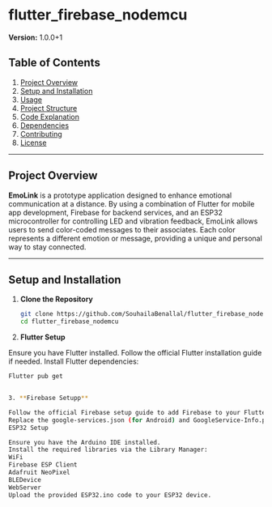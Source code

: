 # flutter_firebase_nodemcu

**Version:** 1.0.0+1

## Table of Contents
1. [Project Overview](#project-overview)
2. [Setup and Installation](#setup-and-installation)
3. [Usage](#usage)
4. [Project Structure](#project-structure)
5. [Code Explanation](#code-explanation)
6. [Dependencies](#dependencies)
7. [Contributing](#contributing)
8. [License](#license)

---

## Project Overview

**EmoLink** is a prototype application designed to enhance emotional communication at a distance. By using a combination of Flutter for mobile app development, Firebase for backend services, and an ESP32 microcontroller for controlling LED and vibration feedback, EmoLink allows users to send color-coded messages to their associates. Each color represents a different emotion or message, providing a unique and personal way to stay connected.

---

## Setup and Installation

1. **Clone the Repository**
   ```bash
   git clone https://github.com/SouhailaBenallal/flutter_firebase_nodemcu_emolink
   cd flutter_firebase_nodemcu

2. **Flutter Setup**

Ensure you have Flutter installed. Follow the official Flutter installation guide if needed.
Install Flutter dependencies:
  ```bash
  Flutter pub get


3. **Firebase Setupp**

Follow the official Firebase setup guide to add Firebase to your Flutter project.
Replace the google-services.json (for Android) and GoogleService-Info.plist (for iOS) in the respective directories with your Firebase configuration files.
ESP32 Setup

Ensure you have the Arduino IDE installed.
Install the required libraries via the Library Manager:
WiFi
Firebase ESP Client
Adafruit NeoPixel
BLEDevice
WebServer
Upload the provided ESP32.ino code to your ESP32 device.